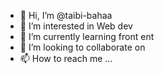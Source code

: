 - 👋 Hi, I’m @taibi-bahaa
- 👀 I’m interested in Web dev
- 🌱 I’m currently learning front ent 
- 💞️ I’m looking to collaborate on 
- 📫 How to reach me ...

<!---
taibi-bahaa/taibi-bahaa is a ✨ special ✨ repository because its `README.md` (this file) appears on your GitHub profile.
You can click the Preview link to take a look at your changes.
--->
